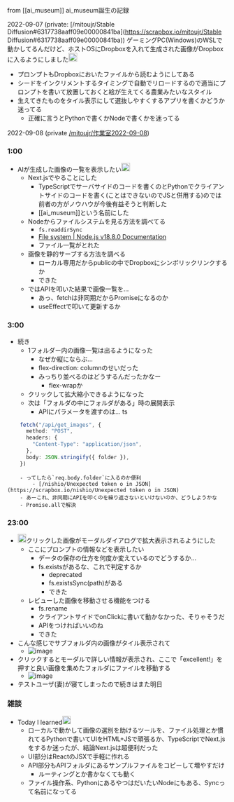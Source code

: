 
from [[ai_museum]]
ai_museum誕生の記録

2022-09-07 (private: [/mitoujr/Stable Diffusion#6317738aaff09e00000841ba](https://scrapbox.io/mitoujr/Stable Diffusion#6317738aaff09e00000841ba))
ゲーミングPC(Windows)のWSLで動かしてるんだけど、ホストOSにDropboxを入れて生成された画像がDropboxに入るようにしました<img src='https://scrapbox.io/api/pages/nishio/nishio/icon' alt='nishio.icon' height="19.5"/>
- プロンプトもDropboxにおいたファイルから読むようにしてある
- シードをインクリメントするタイミングで自動でリロードするので適当にプロンプトを書いて放置しておくと絵が生えてくる農業みたいなスタイル
- 生えてきたものをタイル表示にして選抜しやすくするアプリを書くかどうか迷ってる
    - 正確に言うとPythonで書くかNodeで書くかを迷ってる

2022-09-08 (private [/mitoujr/作業室2022-09-08](https://scrapbox.io/mitoujr/作業室2022-09-08))
### 1:00
- AIが生成した画像の一覧を表示したい<img src='https://scrapbox.io/api/pages/nishio/nishio/icon' alt='nishio.icon' height="19.5"/>
    - Next.jsでやることにした
        - TypeScriptでサーバサイドのコードを書くのとPythonでクライアントサイドのコードを書く(ことはできないのでJSと併用する)のでは前者の方がノウハウが今後有益そうと判断した
        - [[ai_museum]]という名前にした
    - Nodeからファイルシステムを見る方法を調べてる
        - `fs.readdirSync`
        - [File system | Node.js v18.8.0 Documentation](https://nodejs.org/api/fs.html#fsreaddirsyncpath-options)
        - ファイル一覧がとれた
    - 画像を静的サーブする方法を調べる
        - ローカル専用だからpublicの中でDropboxにシンボリックリンクするか
        - できた
    - ではAPIを叩いた結果で画像一覧を…
        - あっ、fetchは非同期だからPromiseになるのか
        - useEffectで叩いて更新するか

### 3:00
- 続き
    - 1フォルダー内の画像一覧は出るようになった
        - なぜか縦にならぶ…
        - flex-direction: columnのせいだった
        - みっちり並べるのはどうするんだったかなー
            - flex-wrapか
    - クリックして拡大縮小できるようになった
    - 次は「フォルダの中にフォルダがある」時の展開表示
        - APIにパラメータを渡すのは…
ts

```typescript
    fetch("/api/get_images", {
      method: "POST",
      headers: {
        "Content-Type": "application/json",
      },
      body: JSON.stringify({ folder }),
    })
```

        - ってしたら`req.body.folder`に入るのか便利
            - [/nishio/Unexpected token o in JSON](https://scrapbox.io/nishio/Unexpected token o in JSON)
        - あーこれ、非同期にAPIを叩くのを繰り返さないといけないのか、どうしようかな
        - Promise.allで解決

### 23:00
- <img src='https://scrapbox.io/api/pages/nishio/nishio/icon' alt='nishio.icon' height="19.5"/>クリックした画像がモーダルダイアログで拡大表示されるようにした
    - ここにプロンプトの情報などを表示したい
        - データの保存の仕方を何度か変えているのでどうするか…
        - fs.existsがあるな、これで判定するか
            - deprecated
            - fs.existsSync(path)がある
            - できた
    - レビューした画像を移動させる機能をつける
        - fs.rename
        - クライアントサイドでonClickに書いて動かなかった、そりゃそうだ
        - APIをつければいいのね
        - できた
- こんな感じでサブフォルダ内の画像がタイル表示されて
    - ![image](https://scrapbox.io/files/633e55151b49e40022b16ccc.png)
- クリックするとモーダルで詳しい情報が表示され、ここで「excellent!」を押すと良い画像を集めたフォルダにファイルを移動する
    - ![image](https://scrapbox.io/files/633e551c36081a00237100f0.png)
- テストユーザ(妻)が寝てしまったので続きはまた明日

### 雑談
- Today I learned<img src='https://scrapbox.io/api/pages/nishio/nishio/icon' alt='nishio.icon' height="19.5"/>
    - ローカルで動かして画像の選別を助けるツールを、ファイル処理とか慣れてるPythonで書いてUIをHTML+JSで頑張るか、TypeScriptでNext.jsをするか迷ったが、結論Next.jsは超便利だった
    - UI部分はReactのJSXで手軽に作れる
    - API部分もAPIフォルダにあるサンプルファイルをコピーして増やすだけ
        - ルーティングとか書かなくても動く
    - ファイル操作系、PythonにあるやつはだいたいNodeにもある、Syncって名前になってる
